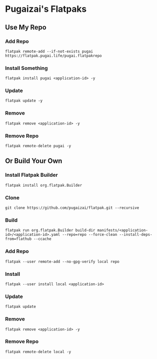 # Pugaizai's Flatpaks

## Use My Repo

### Add Repo

`flatpak remote-add --if-not-exists pugai https://flatpak.pugai.life/pugai.flatpakrepo`

### Install Something

`flatpak install pugai <application-id> -y`

### Update

`flatpak update -y`

### Remove

`flatpak remove <application-id> -y`

### Remove Repo

`flatpak remote-delete pugai -y`

## Or Build Your Own

### Install Flatpak Builder

`flatpak install org.flatpak.Builder`

### Clone

`git clone https://github.com/pugaizai/flatpak.git --recursive`

### Build

`flatpak run org.flatpak.Builder build-dir manifests/<application-id>/<application-id>.yaml --repo=repo --force-clean --install-deps-from=flathub --ccache`

### Add Repo

`flatpak --user remote-add --no-gpg-verify local repo`

### Install

`flatpak --user install local <application-id>`

### Update

`flatpak update`

### Remove

`flatpak remove <application-id> -y`

### Remove Repo

`flatpak remote-delete local -y`
